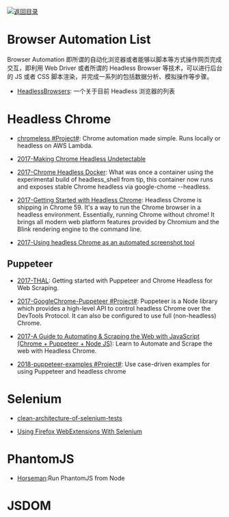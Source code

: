 [![返回目录](https://user-images.githubusercontent.com/5803001/38079637-ff0abcf0-3371-11e8-9b76-ad651620afc7.jpg)](https://github.com/wx-chevalier/Awesome-Lists)

# Browser Automation List

Browser Automation 即所谓的自动化浏览器或者能够以脚本等方式操作网页完成交互，即利用 Web Driver 或者所谓的 Headless Browser 等技术，可以进行后台的 JS 或者 CSS 脚本渲染，并完成一系列的包括数据分析、模拟操作等步骤。

- [HeadlessBrowsers](https://github.com/dhamaniasad/HeadlessBrowsers): 一个关于目前 Headless 浏览器的列表

# Headless Chrome

- [chromeless #Project#](https://github.com/graphcool/chromeless): Chrome automation made simple. Runs locally or headless on AWS Lambda.

- [2017-Making Chrome Headless Undetectable](https://intoli.com/blog/making-chrome-headless-undetectable/)

- [2017-Chrome Headless Docker](https://hub.docker.com/r/justinribeiro/chrome-headless/): What was once a container using the experimental build of headless_shell from tip, this container now runs and exposes stable Chrome headless via google-chome --headless.

- [2017-Getting Started with Headless Chrome](https://parg.co/btk): Headless Chrome is shipping in Chrome 59. It's a way to run the Chrome browser in a headless environment. Essentially, running Chrome without chrome! It brings all modern web platform features provided by Chromium and the Blink rendering engine to the command line.

- [2017-Using headless Chrome as an automated screenshot tool](https://parg.co/btL)

## Puppeteer

- [2017-THAL](https://github.com/emadehsan/thal): Getting started with Puppeteer and Chrome Headless for Web Scraping.

- [2017-GoogleChrome-Puppeteer #Project#](https://github.com/GoogleChrome/puppeteer): Puppeteer is a Node library which provides a high-level API to control headless Chrome over the DevTools Protocol. It can also be configured to use full (non-headless) Chrome.

- [2017-A Guide to Automating & Scraping the Web with JavaScript (Chrome + Puppeteer + Node JS)](https://parg.co/US1): Learn to Automate and Scrape the web with Headless Chrome.

- [2018-puppeteer-examples #Project#](https://github.com/GoogleChromeLabs/puppeteer-examples): Use case-driven examples for using Puppeteer and headless chrome

# Selenium

- [clean-architecture-of-selenium-tests](http://ovaraksin.blogspot.jp/2016/04/clean-architecture-of-selenium-tests.html)

- [Using Firefox WebExtensions With Selenium](https://intoli.com/blog/firefox-extensions-with-selenium/)

# PhantomJS

- [Horseman](https://github.com/johntitus/node-horseman):Run PhantomJS from Node

# JSDOM
